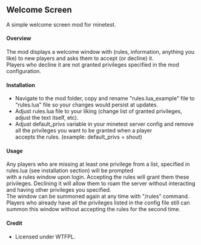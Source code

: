 ## Welcome Screen
A simple welcome screen mod for minetest.
 
#### Overview
The mod displays a welcome window with (rules, information, anything you like) to new players and asks them to accept (or decline) it.  
Players who decline it are not granted privileges specified in the mod configuration.

#### Installation
* Navigate to the mod folder, copy and rename "rules.lua_example" file to "rules.lua" file so your changes would persist at updates.
* Adjust rules.lua file to your liking (change list of granted privileges, adjust the text itself, etc).
* Adjust default_privs variable in your minetest server config and remove all the privileges you want to be granted when a player  
accepts the rules. (example: default_privs = shout)

#### Usage
Any players who are missing at least one privilege from a list, specified in rules.lua (see installation section) will be prompted  
with a rules window upon login.
Accepting the rules will grant them these privileges. Declining it will allow them to roam the server without interacting and having
other privileges you specified.  
The window can be summoned again at any time with "/rules" command. Players who already have all the privileges listed in the config
file still can summon this window without accepting the rules for the second time.

#### Credit
* Licensed under WTFPL.

